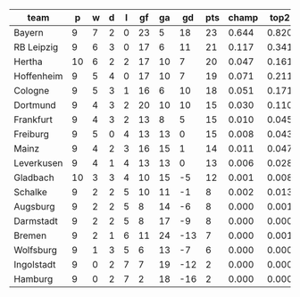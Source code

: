|    team    | p  | w | d | l | gf | ga | gd  | pts | champ | top2  | top3  | top4  |  5-7  | bot4  | bot3  | bot2  |
|------------|----|---|---|---|----|----|-----|-----|-------|-------|-------|-------|-------|-------|-------|-------|
| Bayern     |  9 | 7 | 2 | 0 | 23 |  5 |  18 |  23 | 0.644 | 0.820 | 0.901 | 0.944 | 0.046 | 0.000 | 0.000 | 0.000|
| RB Leipzig |  9 | 6 | 3 | 0 | 17 |  6 |  11 |  21 | 0.117 | 0.341 | 0.511 | 0.637 | 0.237 | 0.002 | 0.001 | 0.000|
| Hertha     | 10 | 6 | 2 | 2 | 17 | 10 |   7 |  20 | 0.047 | 0.161 | 0.291 | 0.412 | 0.318 | 0.006 | 0.002 | 0.000|
| Hoffenheim |  9 | 5 | 4 | 0 | 17 | 10 |   7 |  19 | 0.071 | 0.211 | 0.357 | 0.496 | 0.299 | 0.004 | 0.002 | 0.000|
| Cologne    |  9 | 5 | 3 | 1 | 16 |  6 |  10 |  18 | 0.051 | 0.171 | 0.304 | 0.439 | 0.306 | 0.006 | 0.002 | 0.000|
| Dortmund   |  9 | 4 | 3 | 2 | 20 | 10 |  10 |  15 | 0.030 | 0.110 | 0.215 | 0.325 | 0.316 | 0.013 | 0.005 | 0.002|
| Frankfurt  |  9 | 4 | 3 | 2 | 13 |  8 |   5 |  15 | 0.010 | 0.045 | 0.096 | 0.165 | 0.267 | 0.039 | 0.019 | 0.006|
| Freiburg   |  9 | 5 | 0 | 4 | 13 | 13 |   0 |  15 | 0.008 | 0.043 | 0.093 | 0.165 | 0.272 | 0.038 | 0.018 | 0.006|
| Mainz      |  9 | 4 | 2 | 3 | 16 | 15 |   1 |  14 | 0.011 | 0.047 | 0.103 | 0.171 | 0.269 | 0.036 | 0.015 | 0.006|
| Leverkusen |  9 | 4 | 1 | 4 | 13 | 13 |   0 |  13 | 0.006 | 0.028 | 0.063 | 0.112 | 0.233 | 0.063 | 0.028 | 0.011|
| Gladbach   | 10 | 3 | 3 | 4 | 10 | 15 |  -5 |  12 | 0.001 | 0.008 | 0.022 | 0.044 | 0.128 | 0.145 | 0.079 | 0.036|
| Schalke    |  9 | 2 | 2 | 5 | 10 | 11 |  -1 |   8 | 0.002 | 0.013 | 0.034 | 0.066 | 0.170 | 0.121 | 0.062 | 0.029|
| Augsburg   |  9 | 2 | 2 | 5 |  8 | 14 |  -6 |   8 | 0.000 | 0.001 | 0.004 | 0.008 | 0.042 | 0.399 | 0.265 | 0.140|
| Darmstadt  |  9 | 2 | 2 | 5 |  8 | 17 |  -9 |   8 | 0.000 | 0.000 | 0.003 | 0.008 | 0.039 | 0.424 | 0.280 | 0.157|
| Bremen     |  9 | 2 | 1 | 6 | 11 | 24 | -13 |   7 | 0.000 | 0.001 | 0.005 | 0.009 | 0.040 | 0.408 | 0.275 | 0.151|
| Wolfsburg  |  9 | 1 | 3 | 5 |  6 | 13 |  -7 |   6 | 0.000 | 0.000 | 0.001 | 0.002 | 0.013 | 0.632 | 0.482 | 0.308|
| Ingolstadt |  9 | 0 | 2 | 7 |  7 | 19 | -12 |   2 | 0.000 | 0.000 | 0.000 | 0.001 | 0.004 | 0.802 | 0.689 | 0.520|
| Hamburg    |  9 | 0 | 2 | 7 |  2 | 18 | -16 |   2 | 0.000 | 0.000 | 0.000 | 0.000 | 0.002 | 0.862 | 0.775 | 0.628|

